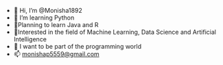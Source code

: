 - 👋 Hi, I’m @Monisha1892
- 🌱 I’m learning Python 
- 🎈Planning to learn Java and R
- 🎡Interested in the field of Machine Learning, Data Science and Artificial Intelligence
- 💞️ I want to be part of the programming world
- 📫 monishap5559@gmail.com

<!---
Monisha1892/Monisha1892 is a ✨ special ✨ repository because its `README.md` (this file) appears on your GitHub profile.
You can click the Preview link to take a look at your changes.
--->
